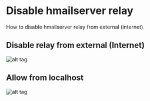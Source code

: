 # Disable hmailserver relay
How to disable hmailserver relay from external (internet). 

## Disable relay from external (Internet)
![alt tag](https://raw.githubusercontent.com/fxstar/hMailServer/master/relay-ban/IPrange-Internet-disable-relays.jpg)

## Allow from localhost
![alt tag](https://raw.githubusercontent.com/fxstar/hMailServer/master/relay-ban/IPrange-localhost-php.jpg)

